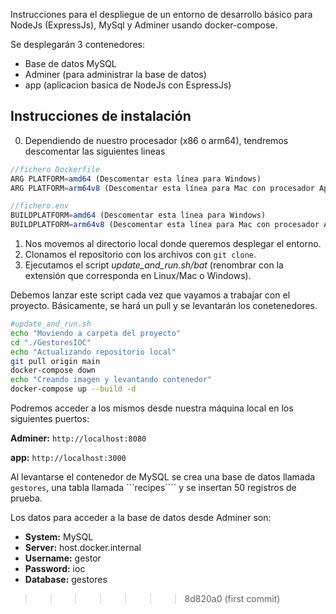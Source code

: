 Instrucciones para el despliegue de un entorno de desarrollo básico para NodeJs (ExpressJs), MySql y Adminer usando docker-compose.

Se desplegarán 3 contenedores:
- Base de datos MySQL
- Adminer (para administrar la base de datos)
- app (aplicacion basica de NodeJs con EspressJs)



## Instrucciones de instalación


0. Dependiendo de nuestro procesador (x86 o arm64), tendremos descomentar las siguientes lineas


```js
//fichero Dockerfile
ARG PLATFORM=amd64 (Descomentar esta línea para Windows)
ARG PLATFORM=arm64v8 (Descomentar esta línea para Mac con procesador Apple Silicon)
```


```js
//fichero.env
BUILDPLATFORM=amd64 (Descomentar esta línea para Windows)
BUILDPLATFORM=arm64v8 (Descomentar esta línea para Mac con procesador Apple Silicon)
````

1. Nos movemos al directorio local donde queremos desplegar el entorno.
2. Clonamos el repositorio con los archivos con ```git clone```.
3. Ejecutamos el script *update_and_run.sh/bat* (renombrar con la extensión que corresponda en Linux/Mac o Windows).

Debemos lanzar este script cada vez que vayamos a trabajar con el proyecto. Básicamente, se hará un pull y se levantarán los conetenedores.

```bash
#update_and_run.sh
echo "Moviendo a carpeta del proyecto"
cd "./GestoresIOC"
echo "Actualizando repositorio local"
git pull origin main
docker-compose down
echo "Creando imagen y levantando contenedor"
docker-compose up --build -d 
```


Podremos acceder a los mismos desde nuestra máquina local en los siguientes puertos:

**Adminer:** ```http://localhost:8080```

**app:** ```http://localhost:3000```

Al levantarse el contenedor de MySQL se crea una base de datos llamada ```gestores```, una tabla llamada ```recipes```` y se insertan 50 registros de prueba.

Los datos para acceder a la base de datos desde Adminer son:


- **System:**	MySQL
- **Server:**	host.docker.internal
- **Username:** gestor
- **Password:** ioc
- **Database:** gestores

>>>>>>> 8d820a0 (first commit)
